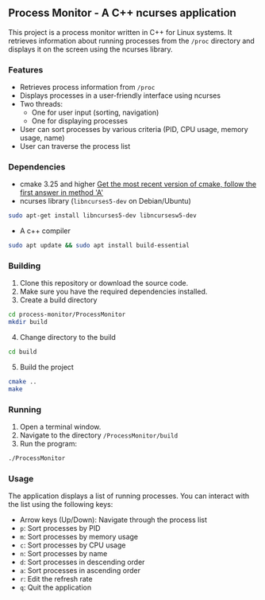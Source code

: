 ## Process Monitor - A C++ ncurses application

This project is a process monitor written in C++ for Linux systems. It retrieves information about running processes from the `/proc` directory and displays it on the screen using the ncurses library.

### Features

* Retrieves process information from `/proc`
* Displays processes in a user-friendly interface using ncurses
* Two threads:
    * One for user input (sorting, navigation)
    * One for displaying processes
* User can sort processes by various criteria (PID, CPU usage, memory usage, name)
* User can traverse the process list

### Dependencies

* cmake 3.25 and higher
[Get the most recent version of cmake, follow the first answer in method 'A'](https://askubuntu.com/questions/355565/how-do-i-install-the-latest-version-of-cmake-from-the-command-line)
* ncurses library (`libncurses5-dev` on Debian/Ubuntu)

```bash
sudo apt-get install libncurses5-dev libncursesw5-dev
```
* A c++ compiler
```bash
sudo apt update && sudo apt install build-essential
```

### Building

1. Clone this repository or download the source code.
2. Make sure you have the required dependencies installed.
3. Create a build directory 
``` bash
cd process-monitor/ProcessMonitor
mkdir build
```
4. Change directory to the build
``` bash
cd build
```
5. Build the project
``` bash
cmake ..
make
```

### Running

1. Open a terminal window.
2. Navigate to the directory `/ProcessMonitor/build`
3. Run the program:

```bash
./ProcessMonitor
```

### Usage

The application displays a list of running processes. You can interact with the list using the following keys:

* Arrow keys (Up/Down): Navigate through the process list
* `p`: Sort processes by PID
* `m`: Sort processes by memory usage
* `c`: Sort processes by CPU usage
* `n`: Sort processes by name
* `d`: Sort processes in descending order
* `a`: Sort processes in ascending order
* `r`: Edit the refresh rate
* `q`: Quit the application

